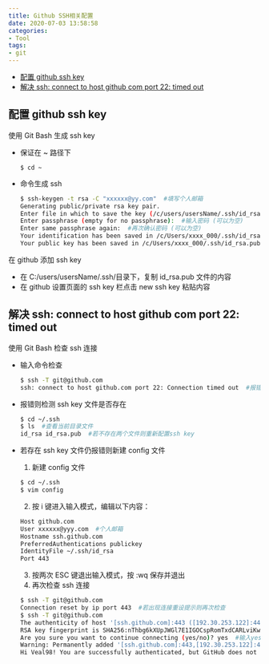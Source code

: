 ```yaml
---
title: Github SSH相关配置
date: 2020-07-03 13:58:58
categories:
- Tool
tags: 
- git
---
```


- [配置 github ssh key](#配置-github-ssh-key)
- [解决 ssh: connect to host github com port 22: timed out](#解决-ssh-connect-to-host-github-com-port-22-timed-out)

<!-- more -->

## 配置 github ssh key

使用 Git Bash 生成 ssh key

- 保证在 ~ 路径下

  `$ cd ~`

- 命令生成 ssh

  ```bash
  $ ssh-keygen -t rsa -C "xxxxxx@yy.com"  #填写个人邮箱
  Generating public/private rsa key pair.
  Enter file in which to save the key (/c/users/usersName/.ssh/id_rsa):  #回车
  Enter passphrase (empty for no passphrase):  #输入密码 (可以为空)
  Enter same passphrase again:  #再次确认密码 (可以为空)
  Your identification has been saved in /c/Users/xxxx_000/.ssh/id_rsa.
  Your public key has been saved in /c/Users/xxxx_000/.ssh/id_rsa.pub.
  ```

在 github 添加 ssh key

- 在 C:/users/usersName/.ssh/目录下，复制 id_rsa.pub 文件的内容
- 在 github 设置页面的 ssh key 栏点击 new ssh key 粘贴内容

## 解决 ssh: connect to host github com port 22: timed out

使用 Git Bash 检查 ssh 连接

- 输入命令检查

  ```bash
  $ ssh -T git@github.com
  ssh: connect to host github.com port 22: Connection timed out  #报错
  ```

- 报错则检测 ssh key 文件是否存在

  ```bash
  $ cd ~/.ssh
  $ ls  #查看当前目录文件
  id_rsa id_rsa.pub  #若不存在两个文件则重新配置ssh key
  ```

- 若存在 ssh key 文件仍报错则新建 config 文件

  1. 新建 config 文件

  ```bash
  $ cd ~/.ssh
  $ vim config
  ```

  2. 按 i 键进入输入模式，编辑以下内容：

  ```bash
  Host github.com
  User xxxxxx@yyy.com  #个人邮箱
  Hostname ssh.github.com
  PreferredAuthentications publickey
  IdentityFile ~/.ssh/id_rsa
  Port 443
  ```

  3. 按两次 ESC 键退出输入模式，按 :wq 保存并退出
  4. 再次检查 ssh 连接

  ```bash
  $ ssh -T git@github.com
  Connection reset by ip port 443  #若出现连接重设提示则再次检查
  $ ssh -T git@github.com
  The authenticity of host '[ssh.github.com]:443 ([192.30.253.122]:443)' can not be established.
  RSA key fingerprint is SHA256:nThbg6kXUpJWGl7E1IGOCspRomTxdCARLviKw6E5SY8.
  Are you sure you want to continue connecting (yes/no)? yes  #输入yes并回车
  Warning: Permanently added '[ssh.github.com]:443,[192.30.253.122]:443' (RSA) to the list of known hosts.
  Hi Veal98! You are successfully authenticated, but GitHub does not provide   shell access.  #连接成功
  ```
